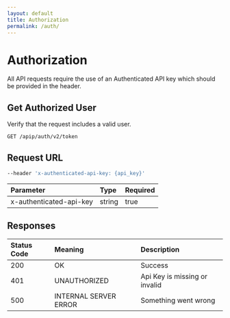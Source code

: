 ```yaml
---
layout: default
title: Authorization
permalink: /auth/
---
```


# Authorization

All API requests require the use of an Authenticated API key which should be provided in the header.

## Get Authorized User

Verify that the request includes a valid user.

```
GET /apip/auth/v2/token
```

## Request URL
```bash
--header 'x-authenticated-api-key: {api_key}'
```

| Parameter | Type | Required |
| :--- | :--- | :--- |
| x-authenticated-api-key | string | true |

## Responses

| Status Code | Meaning | Description | 
| :--- | :--- |:--- |
| 200 | OK | Success |
| 401 | UNAUTHORIZED | Api Key is missing or invalid |
| 500 | INTERNAL SERVER ERROR | Something went wrong |


